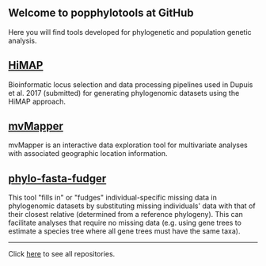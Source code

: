## Welcome to popphylotools at GitHub

Here you will find tools developed for phylogenetic and population genetic analysis. 

## [HiMAP](https://popphylotools.github.io/HiMAP/)
Bioinformatic locus selection and data processing pipelines used in Dupuis et al. 2017 (submitted) for generating phylogenomic datasets using the HiMAP approach.

## [mvMapper](https://popphylotools.github.io/mvMapper/)
mvMapper is an interactive data exploration tool for multivariate analyses with associated geographic location information.

## [phylo-fasta-fudger](https://popphylotools.github.io/phylo-fasta-fudger/)
This tool "fills in" or "fudges" individual-specific missing data in phylogenomic datasets by substituting missing individuals' data with that of their closest relative (determined from a reference phylogeny). This can facilitate analyses that require no missing data (e.g. using gene trees to estimate a species tree where all gene trees must have the same taxa).

----

Click [here](https://github.com/popphylotools) to see all repositories.
